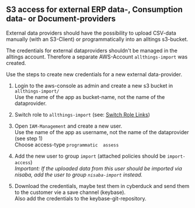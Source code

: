 ## S3 access for external ERP data-, Consumption data- or Document-providers  

External data providers should have the possibility to upload CSV-data manually (with an S3-Client) or programmatically into an alltings s3-bucket.  
  
The credentials for external dataproviders shouldn't be managed in the alltings account. Therefore a separate AWS-Account `allthings-import` was created.  

Use the steps to create new credentials for a new external data-provider.

1. Login to the aws-console as admin and create a new s3 bucket in `allthings-import/`  
    Use the name of the app as bucket-name, not the name of the dataprovider.  

2. Switch role to `allthings-import` (see: [Switch Role Links](https://github.com/allthings/devenv/blob/master/docs/aws.md#switch-role-links]))  
  
3. Open `IAM-Management` and create a new user.  
    Use the name of the app as username, not the name of the dataprovider (see step 1)       
    Choose access-type `programmatic  assess`   
    
4. Add the new user to group `import` (attached policies should be `import-access`)  
    _Important: If the uploaded data from this user should be imported via nisaba, add the user to group `nisaba-import` instead._

5. Download the credentials, maybe test them in cyberduck and send them to the customer vie a save channel (keybase).  
    Also add the credentials to the keybase-git-repository.  
    
